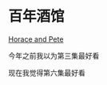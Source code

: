 # 百年酒馆

 [Horace and Pete](https://louisck.com/pages/horace-and-pete)  

今年之前我以为第三集最好看

现在我觉得第六集最好看

